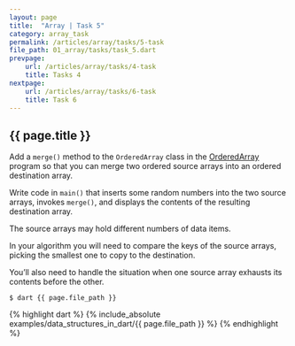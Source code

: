 ```yaml
---
layout: page
title:  "Array | Task 5"
category: array_task
permalink: /articles/array/tasks/5-task
file_path: 01_array/tasks/task_5.dart
prevpage: 
    url: /articles/array/tasks/4-task
    title: Tasks 4
nextpage: 
    url: /articles/array/tasks/6-task
    title: Task 6
---
```


## {{ page.title }}

Add a `merge()` method to the `OrderedArray` class in the [OrderedArray](/articles/array/3-ordered-array)
program so that you can merge two ordered source arrays into an ordered destination array.

Write code in `main()` that inserts some random
numbers into the two source arrays, invokes `merge()`, and displays the contents of the resulting destination array.

The source arrays may hold different numbers of data items.

In your algorithm you will need to compare the keys of
the source arrays, picking the smallest one to copy to the destination.

You’ll also need to handle the situation when one source array exhausts its contents before the other.


```terminal
$ dart {{ page.file_path }}
```

{% highlight dart %}
{% include_absolute examples/data_structures_in_dart/{{ page.file_path }} %}
{% endhighlight %}
